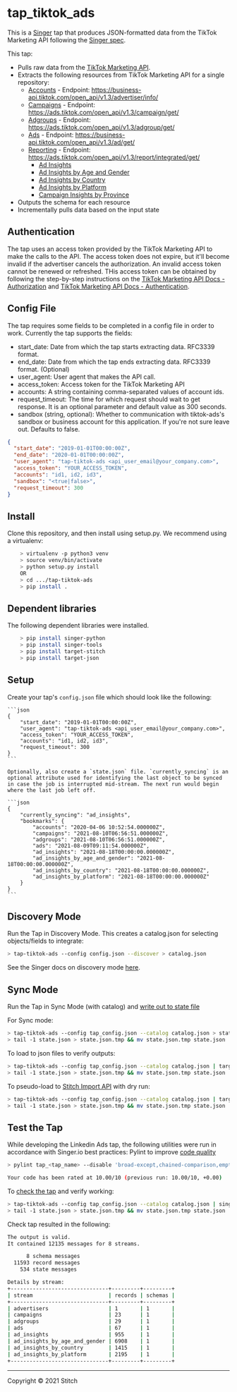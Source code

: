 # tap_tiktok_ads

This is a [Singer](https://singer.io) tap that produces JSON-formatted
data from the TikTok Marketing API following the [Singer
spec](https://github.com/singer-io/getting-started/blob/master/SPEC.md).

This tap: 

- Pulls raw data from the [TikTok Marketing API](https://ads.tiktok.com/marketing_api/docs). 
- Extracts the following resources from TikTok Marketing API for a single repository:
	- [Accounts](https://ads.tiktok.com/marketing_api/docs?id=1739593083610113) - Endpoint: https://business-api.tiktok.com/open_api/v1.3/advertiser/info/ 
	- [Campaigns](https://ads.tiktok.com/marketing_api/docs?id=1739315828649986) - Endpoint: https://ads.tiktok.com/open_api/v1.3/campaign/get/ 
	- [Adgroups](https://ads.tiktok.com/marketing_api/docs?id=1739314558673922) - Endpoint: https://ads.tiktok.com/open_api/v1.3/adgroup/get/ 
	- [Ads](https://ads.tiktok.com/marketing_api/docs?id=1735735588640770) - Endpoint: https://business-api.tiktok.com/open_api/v1.3/ad/get/ 
	- [Reporting](https://ads.tiktok.com/marketing_api/docs?id=1751087777884161) - Endpoint: https://ads.tiktok.com/open_api/v1.3/report/integrated/get/ 
		- [Ad Insights](https://ads.tiktok.com/marketing_api/docs?id=1738864915188737)
		- [Ad Insights by Age and Gender](https://ads.tiktok.com/marketing_api/docs?id=1738864928947201)
		- [Ad Insights by Country](https://ads.tiktok.com/marketing_api/docs?id=1738864928947201)
		- [Ad Insights by Platform](https://ads.tiktok.com/marketing_api/docs?id=1738864928947201)
        - [Campaign Insights by Province](https://ads.tiktok.com/marketing_api/docs?id=1738864928947201)
- Outputs the schema for each resource
- Incrementally pulls data based on the input state

## Authentication

The tap uses an access token provided by the TikTok Marketing API to make the calls to the API. The access token does not expire, but it'll become invalid if the advertiser cancels the authorization. An invalid access token cannot be renewed or refreshed. THis access token can be obtained by following the step-by-step instructions on the [TikTok Marketing API Docs - Authorization](https://ads.tiktok.com/marketing_api/docs?id=1701890912382977) and [TikTok Marketing API Docs - Authentication](https://ads.tiktok.com/marketing_api/docs?id=1701890914536450).

## Config File

The tap requires some fields to be completed in a config file in order to work. Currently the tap supports the fields:
- start_date: Date from which the tap starts extracting data. RFC3339 format.
- end_date: Date from which the tap ends extracting data. RFC3339 format. (Optional)
- user_agent: User agent that makes the API call.
- access_token: Access token for the TikTok Marketing API
- accounts: A string containing comma-separated values of account ids.
- request_timeout: The time for which request should wait to get response. It is an optional parameter and default value as 300 seconds.
- sandbox (string, optional): Whether to communication with tiktok-ads's sandbox or business account for this application. If you're not sure leave out. Defaults to false.

```json
{
  "start_date": "2019-01-01T00:00:00Z",
  "end_date": "2020-01-01T00:00:00Z",
  "user_agent": "tap-tiktok-ads <api_user_email@your_company.com>",
  "access_token": "YOUR_ACCESS_TOKEN",
  "accounts": "id1, id2, id3",
  "sandbox": "<true|false>",
  "request_timeout": 300
}
```

## Install

Clone this repository, and then install using setup.py. We recommend using a virtualenv:

```bash
    > virtualenv -p python3 venv
    > source venv/bin/activate
    > python setup.py install
    OR
    > cd .../tap-tiktok-ads
    > pip install .
```

## Dependent libraries

The following dependent libraries were installed.
```bash
    > pip install singer-python
    > pip install singer-tools
    > pip install target-stitch
    > pip install target-json
```

## Setup

Create your tap's `config.json` file which should look like the following:

    ```json
    {
        "start_date": "2019-01-01T00:00:00Z",
        "user_agent": "tap-tiktok-ads <api_user_email@your_company.com>",
        "access_token": "YOUR_ACCESS_TOKEN",
        "accounts": "id1, id2, id3",
        "request_timeout": 300
    }
    ```
    
    Optionally, also create a `state.json` file. `currently_syncing` is an optional attribute used for identifying the last object to be synced in case the job is interrupted mid-stream. The next run would begin where the last job left off.

    ```json
    {
        "currently_syncing": "ad_insights",
        "bookmarks": {
            "accounts": "2020-04-06 10:52:54.000000Z",
            "campaigns": "2021-08-10T06:56:51.000000Z",
            "adgroups": "2021-08-10T06:56:51.000000Z",
            "ads": "2021-08-09T09:11:54.000000Z",
            "ad_insights": "2021-08-18T00:00:00.000000Z",
            "ad_insights_by_age_and_gender": "2021-08-18T00:00:00.000000Z",
            "ad_insights_by_country": "2021-08-18T00:00:00.000000Z",
            "ad_insights_by_platform": "2021-08-18T00:00:00.000000Z"
        }
    }
    ```

## Discovery Mode

Run the Tap in Discovery Mode. This creates a catalog.json for selecting objects/fields to integrate:
    
```bash
> tap-tiktok-ads --config config.json --discover > catalog.json
```
   
See the Singer docs on discovery mode [here](https://github.com/singer-io/getting-started/blob/master/docs/DISCOVERY_MODE.md#discovery-mode).

## Sync Mode

Run the Tap in Sync Mode (with catalog) and [write out to state file](https://github.com/singer-io/getting-started/blob/master/docs/RUNNING_AND_DEVELOPING.md#running-a-singer-tap-with-a-singer-target)

For Sync mode:
```bash
> tap-tiktok-ads --config tap_config.json --catalog catalog.json > state.json
> tail -1 state.json > state.json.tmp && mv state.json.tmp state.json
```
To load to json files to verify outputs:
```bash
> tap-tiktok-ads --config tap_config.json --catalog catalog.json | target-json > state.json
> tail -1 state.json > state.json.tmp && mv state.json.tmp state.json
```
To pseudo-load to [Stitch Import API](https://github.com/singer-io/target-stitch) with dry run:
```bash
> tap-tiktok-ads --config tap_config.json --catalog catalog.json | target-stitch --config target_config.json --dry-run > state.json
> tail -1 state.json > state.json.tmp && mv state.json.tmp state.json
```

## Test the Tap

While developing the Linkedin Ads tap, the following utilities were run in accordance with Singer.io best practices:
Pylint to improve [code quality](https://github.com/singer-io/getting-started/blob/master/docs/BEST_PRACTICES.md#code-quality)
```bash
> pylint tap_<tap_name> --disable 'broad-except,chained-comparison,empty-docstring,fixme,invalid-name,line-too-long,missing-class-docstring,missing-function-docstring,missing-module-docstring,no-else-raise,no-else-return,too-few-public-methods,too-many-argument
```
```bash
Your code has been rated at 10.00/10 (previous run: 10.00/10, +0.00)
```

To [check the tap](https://github.com/singer-io/singer-tools#singer-check-tap) and verify working:
```bash
> tap-tiktok-ads --config tap_config.json --catalog catalog.json | singer-check-tap > state.json
> tail -1 state.json > state.json.tmp && mv state.json.tmp state.json
```
Check tap resulted in the following:
```bash
The output is valid.
It contained 12135 messages for 8 streams.

      8 schema messages
  11593 record messages
    534 state messages

Details by stream:
+-------------------------------+---------+---------+
| stream                        | records | schemas |
+-------------------------------+---------+---------+
| advertisers                   | 1       | 1       |
| campaigns                     | 23      | 1       |
| adgroups                      | 29      | 1       |
| ads                           | 67      | 1       |
| ad_insights                   | 955     | 1       |
| ad_insights_by_age_and_gender | 6908    | 1       |
| ad_insights_by_country        | 1415    | 1       |
| ad_insights_by_platform       | 2195    | 1       |
+-------------------------------+---------+---------+
```
---

Copyright &copy; 2021 Stitch
